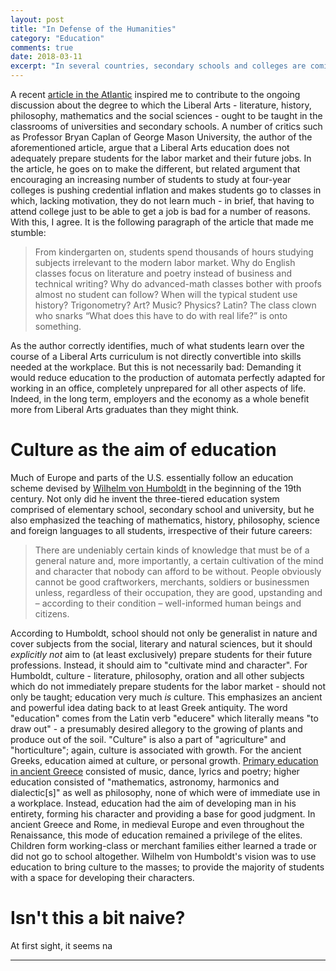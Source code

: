 ```yaml
---
layout: post
title: "In Defense of the Humanities"
category: "Education"
comments: true
date: 2018-03-11
excerpt: "In several countries, secondary schools and colleges are coming under fire for not adequately preparing students for the realities of the labor market. However, reducing the emphasis on liberal arts (and even theoretical mathematics and science) and aligning curricula with the perceived demands of the labor market would be short-sighted and detrimental to both students and employers."
---
```


A recent [article in the Atlantic](https://www.theatlantic.com/magazine/archive/2018/01/whats-college-good-for/546590/) inspired me to contribute to the ongoing discussion about the degree to which the Liberal Arts - literature, history, philosophy, mathematics and the social sciences - ought to be taught in the classrooms of universities and secondary schools. A number of critics such as Professor Bryan Caplan of George Mason University, the author of the aforementioned article, argue that a Liberal Arts education does not adequately prepare students for the labor market and their future jobs. In the article, he goes on to make the different, but related argument that encouraging an increasing number of students to study at four-year colleges is pushing credential inflation and makes students go to classes in which, lacking motivation, they do not learn much - in brief, that having to attend college just to be able to get a job is bad for a number of reasons. With this, I agree. It is the following paragraph of the article that made me stumble:

> From kindergarten on, students spend thousands of hours studying subjects irrelevant to the modern labor market. Why do English classes focus on literature and poetry instead of business and technical writing? Why do advanced-math classes bother with proofs almost no student can follow? When will the typical student use history? Trigonometry? Art? Music? Physics? Latin? The class clown who snarks “What does this have to do with real life?” is onto something.

As the author correctly identifies, much of what students learn over the course of a Liberal Arts curriculum is not directly convertible into skills needed at the workplace. But this is not necessarily bad: Demanding it would reduce education to the production of automata perfectly adapted for working in an office, completely unprepared for all other aspects of life. Indeed, in the long term, employers and the economy as a whole benefit more from Liberal Arts graduates than they might think.

# Culture as the aim of education

Much of Europe and parts of the U.S. essentially follow an education scheme devised by [Wilhelm von Humboldt](https://en.wikipedia.org/wiki/Wilhelm_von_Humboldt) in the beginning of the 19th century. Not only did he invent the three-tiered education system comprised of elementary school, secondary school and university, but he also emphasized the teaching of mathematics, history, philosophy, science and foreign languages to all students, irrespective of their future careers:

> There are undeniably certain kinds of knowledge that must be of a general nature and, more importantly, a certain cultivation of the mind and character that nobody can afford to be without. People obviously cannot be good craftworkers, merchants, soldiers or businessmen unless, regardless of their occupation, they are good, upstanding and – according to their condition – well-informed human beings and citizens.

According to Humboldt, school should not only be generalist in nature and cover subjects from the social, literary and natural sciences, but it should *explicitly not* aim to (at least exclusively) prepare students for their future professions. Instead, it should aim to "cultivate mind and character". For Humboldt, culture - literature, philosophy, oration and all other subjects which do not immediately prepare students for the labor market - should not only be taught; education very much *is* culture. This emphasizes an ancient and powerful idea dating back to at least Greek antiquity. The word "education" comes from the Latin verb "educere" which literally means "to draw out" - a presumably desired allegory to the growing of plants and produce out of the soil. "Culture" is also a part of "agriculture" and "horticulture"; again, culture is associated with growth. For the ancient Greeks, education aimed at culture, or personal growth. [Primary education in ancient Greece](https://en.wikipedia.org/wiki/Education_in_ancient_Greece#New_Education) consisted of music, dance, lyrics and poetry; higher education consisted of "mathematics, astronomy, harmonics and dialectic[s]" as well as philosophy, none of which were of immediate use in a workplace. Instead, education had the aim of developing man in his entirety, forming his character and providing a base for good judgment. In ancient Greece and Rome, in medieval Europe and even throughout the Renaissance, this mode of education remained a privilege of the elites. Children form working-class or merchant families either learned a trade or did not go to school altogether. Wilhelm von Humboldt's vision was to use education to bring culture to the masses; to provide the majority of students with a space for developing their characters.

# Isn't this a bit naive? 

At first sight, it seems na
***
